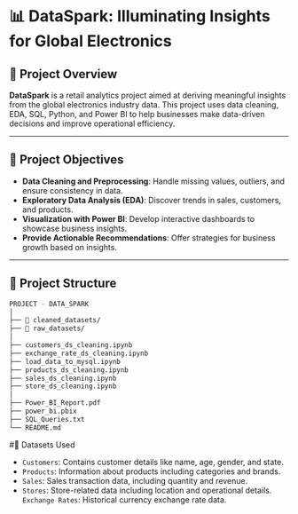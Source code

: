 # 📊 DataSpark: Illuminating Insights for Global Electronics

## 🚀 Project Overview

**DataSpark** is a retail analytics project aimed at deriving meaningful insights from the global electronics industry data. This project uses data cleaning, EDA, SQL, Python, and Power BI to help businesses make data-driven decisions and improve operational efficiency.

---

## 📝 Project Objectives

- **Data Cleaning and Preprocessing**: Handle missing values, outliers, and ensure consistency in data.
- **Exploratory Data Analysis (EDA)**: Discover trends in sales, customers, and products.
- **Visualization with Power BI**: Develop interactive dashboards to showcase business insights.
- **Provide Actionable Recommendations**: Offer strategies for business growth based on insights.

---

## 📂 Project Structure

```bash
PROJECT - DATA_SPARK
│
├── 📁 cleaned_datasets/
├── 📁 raw_datasets/
│
├── customers_ds_cleaning.ipynb
├── exchange_rate_ds_cleaning.ipynb
├── load_data_to_mysql.ipynb
├── products_ds_cleaning.ipynb
├── sales_ds_cleaning.ipynb
├── store_ds_cleaning.ipynb
│
├── Power_BI_Report.pdf
├── power_bi.pbix
├── SQL_Queries.txt
└── README.md
```

#💾 Datasets Used
- `Customers`: Contains customer details like name, age, gender, and state.
- `Products`: Information about products including categories and brands.
- `Sales`: Sales transaction data, including quantity and revenue.
- `Stores`: Store-related data including location and operational details.
`Exchange Rates`: Historical currency exchange rate data.
